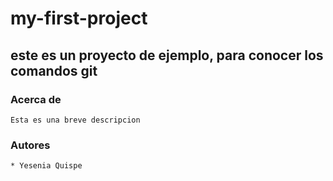 # my-first-project
este es un proyecto de ejemplo, para conocer los comandos git
--------
### Acerca de 
    Esta es una breve descripcion
### Autores
    * Yesenia Quispe